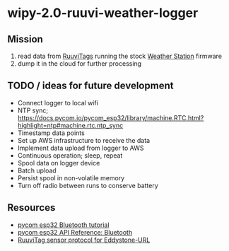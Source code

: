 # wipy-2.0-ruuvi-weather-logger

## Mission
1) read data from [RuuviTags](https://ruuvitag.com/) running the stock [Weather Station](https://ruu.vi/setup/#weather-station) firmware
2) dump it in the cloud for further processing

## TODO / ideas for future development
* Connect logger to local wifi
* NTP sync; https://docs.pycom.io/pycom_esp32/library/machine.RTC.html?highlight=ntp#machine.rtc.ntp_sync
* Timestamp data points
* Set up AWS infrastructure to receive the data
* Implement data upload from logger to AWS
* Continuous operation; sleep, repeat
* Spool data on logger device
* Batch upload
* Persist spool in non-volatile memory
* Turn off radio between runs to conserve battery

## Resources
* [pycom esp32 Bluetooth tutorial](https://docs.pycom.io/pycom_esp32/pycom_esp32/tutorial/includes/bluetooth.html)
* [pycom esp32 API Reference: Bluetooth](https://docs.pycom.io/pycom_esp32/library/network.Bluetooth.html)
* [RuuviTag sensor protocol for Eddystone-URL](https://github.com/ruuvi/ruuvi-sensor-protocols)
